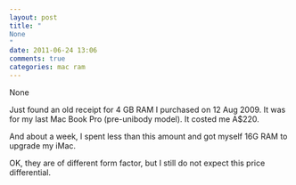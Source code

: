 ```yaml
---
layout: post
title: "
None
"
date: 2011-06-24 13:06
comments: true
categories: mac ram
---
```


None


Just found an old receipt for 4 GB RAM I purchased on 12 Aug 2009. It was for my last Mac Book Pro (pre-unibody model). It costed me A$220.


And about a week, I spent less than this amount and got myself 16G RAM to upgrade my iMac.


OK, they are of different form factor, but I still do not expect this price differential.


